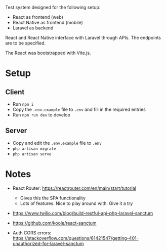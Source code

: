 Test system designed for the following setup:

- React as frontend (web)
- React Native as frontend (mobile)
- Laravel as backend

React and React Native interface with Laravel through APIs. The endpoints are to be specified.

The React was bootstrapped with Vite.js.

# Setup

## Client

- Run `npm i`
- Copy the `.env.example` file to `.env` and fill in the required entries
- Run `npm run dev` to develop

## Server

- Copy and edit the `.env.example` file to `.env`
- `php artisan migrate`
- `php artisan serve`

# Notes

- React Router: https://reactrouter.com/en/main/start/tutorial
  - Gives this the SPA functionality
  - Lots of features. Nice to play around with. Give it a try

- https://www.twilio.com/blog/build-restful-api-php-laravel-sanctum
- https://github.com/koole/react-sanctum
- Auth CORS errors: https://stackoverflow.com/questions/61421547/getting-401-unauthorized-for-laravel-sanctum